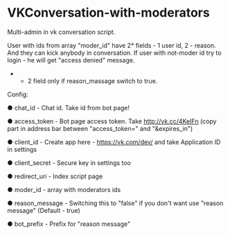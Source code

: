 # VKConversation-with-moderators
Multi-admin in vk conversation script.

User with ids from array "moder_id" have 2* fields - 1 user id, 2 - reason. And they can kick anybody in conversation. If user with not-moder id try to login - he will get "access denied" message.  

* - 2 field only if reason_massage switch to true.

Config:

● chat_id        - Chat id. Take id from bot page!

● access_token   - Bot page access token. Take http://vk.cc/4KeIFn (copy part in address bar between "access_token=" and "&expires_in")

● client_id      - Create app here - https://vk.com/dev/ and take Application ID in settings

● client_secret  - Secure key in settings too

● redirect_uri   -  Index script page

● moder_id       - array with moderators ids

● reason_message - Switching this to "false" if you don't want use "reason message" (Default - true)

● bot_prefix     - Prefix for "reason message"
